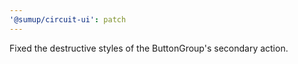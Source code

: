 ```yaml
---
'@sumup/circuit-ui': patch
---
```


Fixed the destructive styles of the ButtonGroup's secondary action.
